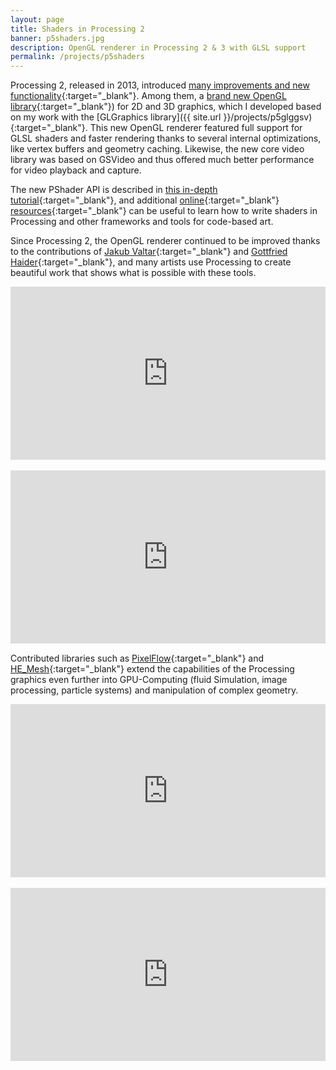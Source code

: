 ```yaml
---
layout: page
title: Shaders in Processing 2 
banner: p5shaders.jpg
description: OpenGL renderer in Processing 2 & 3 with GLSL support
permalink: /projects/p5shaders
---
```


Processing 2, released in 2013, introduced [many improvements and new functionality](https://www.wired.com/2013/06/processing-2-0-released/){:target="_blank"}. Among them, a [brand new OpenGL library](http://portfolio.andrescolubri.net/articles/siggraph2012_processing2_colubri_fry.pdf){:target="_blank"}) for 2D and 3D graphics, which I developed based on my work with the [GLGraphics library]({{ site.url }}/projects/p5glggsv){:target="_blank"}. This new OpenGL renderer featured full support for GLSL shaders and faster rendering thanks to several internal optimizations, like vertex buffers and geometry caching. Likewise, the new core video library was based on GSVideo and thus offered much better performance for video playback and capture.

The new PShader API is described in [this in-depth tutorial](https://processing.org/tutorials/pshader/){:target="_blank"}, and additional [online](http://genekogan.com/works/processing-shader-examples/){:target="_blank"} [resources](https://thebookofshaders.com/){:target="_blank"} can be useful to learn how to write shaders in Processing and other frameworks and tools for code-based art. 

Since Processing 2, the OpenGL renderer continued to be improved thanks to the contributions of [Jakub Valtar](https://www.jakubvaltar.com/){:target="_blank"} and [Gottfried Haider](https://ghai.xyz/){:target="_blank"}, and many artists use Processing to create beautiful work that shows what is possible with these tools.


<div style="padding:55% 0 0 0;position:relative;"><iframe src="https://player.vimeo.com/video/121096680?title=0&byline=0&portrait=0" style="position:absolute;top:0;left:0;width:100%;height:100%;" frameborder="0" webkitallowfullscreen mozallowfullscreen allowfullscreen></iframe></div><script src="https://player.vimeo.com/api/player.js"></script>

<br>

<div style="padding:55% 0 0 0;position:relative;"><iframe src="https://player.vimeo.com/video/38840688?title=0&byline=0&portrait=0" style="position:absolute;top:0;left:0;width:100%;height:100%;" frameborder="0" webkitallowfullscreen mozallowfullscreen allowfullscreen></iframe></div><script src="https://player.vimeo.com/api/player.js"></script>

Contributed libraries such as [PixelFlow](https://github.com/diwi/PixelFlow){:target="_blank"} and [HE_Mesh](https://github.com/wblut/HE_Mesh){:target="_blank"} extend the capabilities of the Processing graphics even further into GPU-Computing (fluid Simulation, image processing, particle systems) and manipulation of complex geometry.

<div style="padding:55% 0 0 0;position:relative;"><iframe src="https://player.vimeo.com/video/184850254?title=0&byline=0&portrait=0" style="position:absolute;top:0;left:0;width:100%;height:100%;" frameborder="0" webkitallowfullscreen mozallowfullscreen allowfullscreen></iframe></div><script src="https://player.vimeo.com/api/player.js"></script>

<br>

<div style="padding:55% 0 0 0;position:relative;"><iframe src="https://player.vimeo.com/video/98963271?title=0&byline=0&portrait=0" style="position:absolute;top:0;left:0;width:100%;height:100%;" frameborder="0" webkitallowfullscreen mozallowfullscreen allowfullscreen></iframe></div><script src="https://player.vimeo.com/api/player.js"></script>




